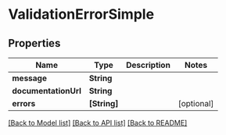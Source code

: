 # ValidationErrorSimple

## Properties
Name | Type | Description | Notes
------------ | ------------- | ------------- | -------------
**message** | **String** |  | 
**documentationUrl** | **String** |  | 
**errors** | **[String]** |  | [optional] 

[[Back to Model list]](../README.md#documentation-for-models) [[Back to API list]](../README.md#documentation-for-api-endpoints) [[Back to README]](../README.md)



